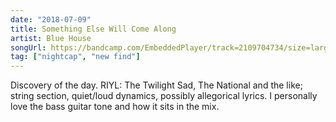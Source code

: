 ```yaml
---
date: "2018-07-09"
title: Something Else Will Come Along
artist: Blue House
songUrl: https://bandcamp.com/EmbeddedPlayer/track=2109704734/size=large
tag: ["nightcap", "new find"]
---
```


Discovery of the day. RIYL: The Twilight Sad, The National and the like; string section, quiet/loud dynamics, possibly allegorical lyrics. I personally love the bass guitar tone and how it sits in the mix.